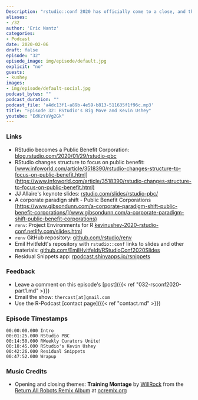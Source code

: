 ```yaml
---
Description: "rstudio::conf 2020 has officially come to a close, and the R-Podcast brings you the first of multiple episodes covering this huge event!  In this episode, I share my perspective on the big news made by RStudio and my take on where this could lead open-source data science.  In addition, I am joined by RStudio software engineer Kevin Ushey to discuss his path to joining RStudio, the feature of the RStudio IDE he is most proud of, and the adventures of developing packrat and renv to manage package dependencies. Lastly, I share a new audio series that led to my first mobile Shiny app. Thank you for listening and I hope you enjoy this episode!"
aliases:
- /32
author: 'Eric Nantz'
categories:
- Podcast
date: 2020-02-06
draft: false
episode: "32"
episode_image: img/episode/default.jpg
explicit: "no"
guests:
- kushey
images:
- img/episode/default-social.jpg
podcast_bytes: ""
podcast_duration: ""
podcast_file: 'a4dc13f1-a89b-4e59-b813-511635f1f96c.mp3'
title: "Episode 32: RStudio's Big Move and Kevin Ushey"
youtube: "EdKzYaVg2Gk"
---
```


### Links

* RStudio becomes a Public Benefit Corporation: [blog.rstudio.com/2020/01/29/rstudio-pbc](https://blog.rstudio.com/2020/01/29/rstudio-pbc)
* RStudio changes structure to focus on public benefit: [www.infoworld.com/article/3518390/rstudio-changes-structure-to-focus-on-public-benefit.html](https://www.infoworld.com/article/3518390/rstudio-changes-structure-to-focus-on-public-benefit.html)
* JJ Allaire's keynote slides: [rstudio.com/slides/rstudio-pbc/](https://rstudio.com/slides/rstudio-pbc/)
* A corporate paradign shift - Public Benefit Corporations [https://www.gibsondunn.com/a-corporate-paradigm-shift-public-benefit-corporations/](www.gibsondunn.com/a-corporate-paradigm-shift-public-benefit-corporations)
* `renv`: Project Environments for R [kevinushey-2020-rstudio-conf.netlify.com/slides.html](https://kevinushey-2020-rstudio-conf.netlify.com/slides.html)
* `renv` GitHub repository: [github.com/rstudio/renv](https://github.com/rstudio/renv)
* Emil Hvitfeldt's repository with `rstudio::conf` links to slides and other materials: [github.com/EmilHvitfeldt/RStudioConf2020Slides](https://github.com/EmilHvitfeldt/RStudioConf2020Slides)
* Residual Snippets app: [rpodcast.shinyapps.io/rsnippets](https://rpodcast.shinyapps.io/rsnippets)

### Feedback

- Leave a comment on this episode's [post]({{< ref "032-rsconf2020-part1.md" >}})
- Email the show: `thercast[at]gmail.com`
- Use the R-Podcast [contact page]({{< ref "contact.md" >}})

### Episode Timestamps

```
00:00:00.000 Intro
00:01:25.000 RStudio PBC
00:14:50.000 RWeekly Curators Unite!
00:18:45.000 RStudio's Kevin Ushey
00:42:26.000 Residual Snippets
00:47:52.000 Wrapup
```

### Music Credits

- Opening and closing themes: __Training Montage__ by [WillRock](http://ocremix.org/artist/5043/willrock)  from the [Return All Robots Remix Album](http://ocremix.org/events/returnallrobots/) at [ocremix.org](http://ocremix.org/)
